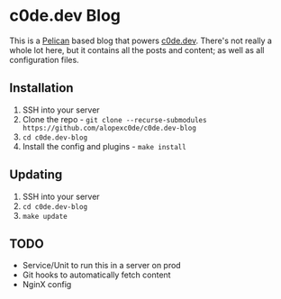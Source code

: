 # c0de.dev Blog


This is a [Pelican](https://getpelican.com) based blog that powers [c0de.dev](https://c0de.dev). 
There's not really a whole lot here, but it contains all the posts and content; as well as all configuration files.


## Installation

1. SSH into your server
1. Clone the repo - `git clone --recurse-submodules https://github.com/alopexc0de/c0de.dev-blog`
1. `cd c0de.dev-blog`
1. Install the config and plugins - `make install`

## Updating

1. SSH into your server
1. `cd c0de.dev-blog`
1. `make update`

## TODO

* Service/Unit to run this in a server on prod
* Git hooks to automatically fetch content 
* NginX config
